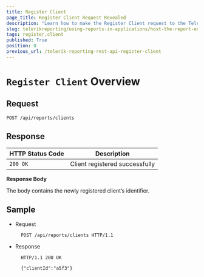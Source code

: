 ```yaml
---
title: Register Client
page_title: Register Client Request Revealed
description: "Learn how to make the Register Client request to the Telerik Reporting REST Service and what response to expect."
slug: telerikreporting/using-reports-in-applications/host-the-report-engine-remotely/telerik-reporting-rest-services/rest-api-reference/clients-api/register-client
tags: register,client
published: True
position: 0
previous_url: /telerik-reporting-rest-api-register-client
---
```


# `Register Client` Overview

## Request

	POST /api/reports/clients

## Response

| HTTP Status Code | Description |
| ------ | ------ |
|`200 OK`|Client registered successfully|

__Response Body__

The body contains the newly registered client’s identifier.

## Sample

* Request

		POST /api/reports/clients HTTP/1.1

* Response

		HTTP/1.1 200 OK

		{"clientId":"a5f3"}
